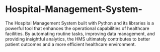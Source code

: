 # Hospital-Management-System-
The Hospital Management System built with Python and its libraries is a powerful tool that enhances the operational capabilities of healthcare facilities. By automating routine tasks, improving data management, and providing insightful analytics, the HMS ultimately contributes to better patient outcomes and a more efficient healthcare environment.
